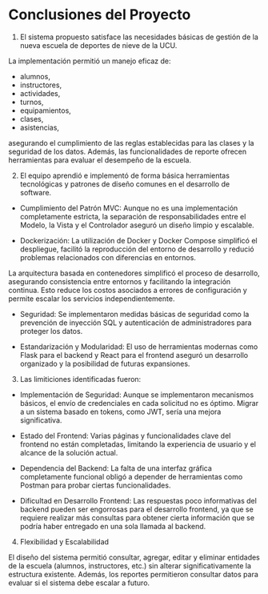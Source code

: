 # Conclusiones del Proyecto

1. El sistema propuesto satisface las necesidades básicas de gestión de la nueva escuela de deportes de nieve de la UCU.

La implementación permitió un manejo eficaz de:

- alumnos,
- instructores,
- actividades,
- turnos,
- equipamientos,
- clases,
- asistencias,

asegurando el cumplimiento de las reglas establecidas para las clases y la seguridad de los datos. Además, las funcionalidades de reporte ofrecen herramientas para evaluar el desempeño de la escuela.

2. El equipo aprendió e implementó de forma básica herramientas tecnológicas y patrones de diseño comunes en el desarrollo de software.

- Cumplimiento del Patrón MVC: Aunque no es una implementación completamente estricta, la separación de responsabilidades entre el Modelo, la Vista y el Controlador aseguró un diseño limpio y escalable.

- Dockerización: La utilización de Docker y Docker Compose simplificó el despliegue, facilitó la reproducción del entorno de desarrollo y redució problemas relacionados con diferencias en entornos.

La arquitectura basada en contenedores simplificó el proceso de desarrollo, asegurando consistencia entre entornos y facilitando la integración continua. Esto reduce los costos asociados a errores de configuración y permite escalar los servicios independientemente.

- Seguridad: Se implementaron medidas básicas de seguridad como la prevención de inyección SQL y autenticación de administradores para proteger los datos.

- Estandarización y Modularidad: El uso de herramientas modernas como Flask para el backend y React para el frontend aseguró un desarrollo organizado y la posibilidad de futuras expansiones.

3. Las limiticiones identificadas fueron:

- Implementación de Seguridad: Aunque se implementaron mecanismos básicos, el envío de credenciales en cada solicitud no es óptimo. Migrar a un sistema basado en tokens, como JWT, sería una mejora significativa.

- Estado del Frontend: Varias páginas y funcionalidades clave del frontend no están completadas, limitando la experiencia de usuario y el alcance de la solución actual.

- Dependencia del Backend: La falta de una interfaz gráfica completamente funcional obligó a depender de herramientas como Postman para probar ciertas funcionalidades.

- Dificultad en Desarrollo Frontend: Las respuestas poco informativas del backend pueden ser engorrosas para el desarrollo frontend, ya que se requiere realizar más consultas para obtener cierta información que se podría haber entregado en una sola llamada al backend.

4. Flexibilidad y Escalabilidad

El diseño del sistema permitió consultar, agregar, editar y eliminar entidades de la escuela (alumnos, instructores, etc.) sin alterar significativamente la estructura existente. Además, los reportes permitieron consultar datos para evaluar si el sistema debe escalar a futuro.